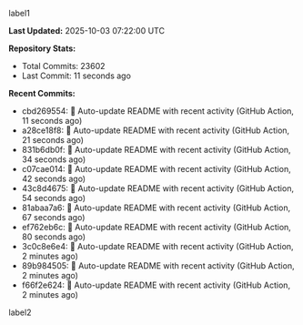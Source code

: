 
label1 
<!-- ACTIVITY_START -->
**Last Updated:** 2025-10-03 07:22:00 UTC

**Repository Stats:**
- Total Commits: 23602
- Last Commit: 11 seconds ago

**Recent Commits:**
- cbd269554: 🤖 Auto-update README with recent activity (GitHub Action, 11 seconds ago)
- a28ce18f8: 🤖 Auto-update README with recent activity (GitHub Action, 21 seconds ago)
- 831b6db0f: 🤖 Auto-update README with recent activity (GitHub Action, 34 seconds ago)
- c07cae014: 🤖 Auto-update README with recent activity (GitHub Action, 42 seconds ago)
- 43c8d4675: 🤖 Auto-update README with recent activity (GitHub Action, 54 seconds ago)
- 81abaa7a6: 🤖 Auto-update README with recent activity (GitHub Action, 67 seconds ago)
- ef762eb6c: 🤖 Auto-update README with recent activity (GitHub Action, 80 seconds ago)
- 3c0c8e6e4: 🤖 Auto-update README with recent activity (GitHub Action, 2 minutes ago)
- 89b984505: 🤖 Auto-update README with recent activity (GitHub Action, 2 minutes ago)
- f66f2e624: 🤖 Auto-update README with recent activity (GitHub Action, 2 minutes ago)
<!-- ACTIVITY_END -->

label2
